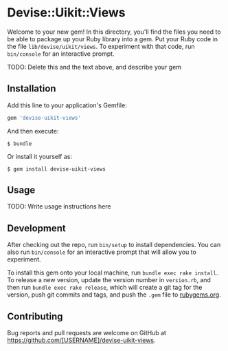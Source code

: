 # Devise::Uikit::Views

Welcome to your new gem! In this directory, you'll find the files you need to be able to package up your Ruby library into a gem. Put your Ruby code in the file `lib/devise/uikit/views`. To experiment with that code, run `bin/console` for an interactive prompt.

TODO: Delete this and the text above, and describe your gem

## Installation

Add this line to your application's Gemfile:

```ruby
gem 'devise-uikit-views'
```

And then execute:

    $ bundle

Or install it yourself as:

    $ gem install devise-uikit-views

## Usage

TODO: Write usage instructions here

## Development

After checking out the repo, run `bin/setup` to install dependencies. You can also run `bin/console` for an interactive prompt that will allow you to experiment.

To install this gem onto your local machine, run `bundle exec rake install`. To release a new version, update the version number in `version.rb`, and then run `bundle exec rake release`, which will create a git tag for the version, push git commits and tags, and push the `.gem` file to [rubygems.org](https://rubygems.org).

## Contributing

Bug reports and pull requests are welcome on GitHub at https://github.com/[USERNAME]/devise-uikit-views.

